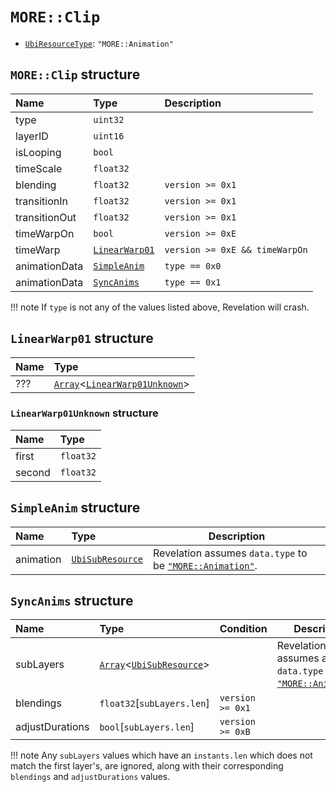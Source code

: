 # `MORE::Clip`

- [`UbiResourceType`](./index.md#ubiresourcetype-string): `"MORE::Animation"`

## `MORE::Clip` structure

| Name | Type | Description |
| :-- | :-- | :-- |
| type | `uint32` |  |
| layerID | `uint16` |  |
| isLooping | `bool` |  |
| timeScale | `float32` |  |
| blending | `float32` | `version >= 0x1` |
| transitionIn | `float32` | `version >= 0x1` |
| transitionOut | `float32` | `version >= 0x1` |
| timeWarpOn | `bool` | `version >= 0xE` |
| timeWarp | [`LinearWarp01`](#linearwarp01-structure) | `version >= 0xE && timeWarpOn` |
| animationData | [`SimpleAnim`](#simpleanim-structure) | `type == 0x0` |
| animationData | [`SyncAnims`](#syncanims-structure) | `type == 0x1` |

!!! note
    If `type` is not any of the values listed above, Revelation will crash.

## `LinearWarp01` structure

| Name | Type |
| :-- | :-- |
| ??? | [`Array`](../base.md#array-structure)<[`LinearWarp01Unknown`](#linearwarp01unknown-structure)> |

### `LinearWarp01Unknown` structure

| Name | Type |
| :-- | :-- |
| first | `float32` |
| second | `float32` |

## `SimpleAnim` structure

| Name | Type | Description |
| :-- | :-- | --- |
| animation | [`UbiSubResource`](./index.md#ubisubresource-structure) | Revelation assumes `data.type` to be [`"MORE::Animation"`](./more-animation.md). |

## `SyncAnims` structure

| Name | Type | Condition | Description |
| :-- | :-- | :-- | --- |
| subLayers | [`Array`](../base.md#array-structure)<[`UbiSubResource`](./index.md#ubisubresource-structure)> |  | Revelation assumes all `data.type` to be [`"MORE::Animation"`](./more-animation.md). |
| blendings | `float32`[`subLayers.len`] | `version >= 0x1` |  |
| adjustDurations | `bool`[`subLayers.len`] | `version >= 0xB` |  |

!!! note
    Any `subLayers` values which have an `instants.len` which does not match the first layer's, are ignored, along with their corresponding `blendings` and `adjustDurations` values.
